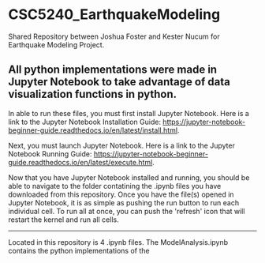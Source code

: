 # CSC5240_EarthquakeModeling
Shared Repository between Joshua Foster and Kester Nucum for Earthquake Modeling Project.

All python implementations were made in Jupyter Notebook to take advantage of data visualization functions in python.
-----------------------------------------------------------------------------------------------------------------------------------------------------------
In able to run these files, you must first install Jupyter Notebook. Here is a link to the Jupyter Notebook Installation Guide: https://jupyter-notebook-beginner-guide.readthedocs.io/en/latest/install.html.

Next, you must launch Jupyter Notebook. Here is a link to the Jupyter Notebook Running Guide: https://jupyter-notebook-beginner-guide.readthedocs.io/en/latest/execute.html.

Now that you have Jupyter Notebook installed and running, you should be able to navigate to the folder contatining the .ipynb files you have downloaded from this repository. Once you have the file(s) opened in Jupyter Notebook, it is as simple as pushing the run button to run each individual cell. To run all at once, you can push the 'refresh' icon that will restart the kernel and run all cells.

-----------------------------------------------------------------------------------------------------------------------------------------------------------

Located in this repository is 4 .ipynb files. The ModelAnalysis.ipynb contains the python implementations of the 
